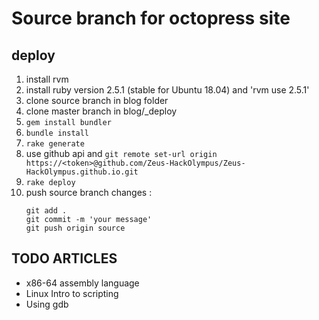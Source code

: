 # Source branch for octopress site 

## deploy  

1. install rvm 
2. install ruby version 2.5.1 (stable for Ubuntu 18.04) and 'rvm use 2.5.1'
3. clone source branch in blog folder 
4. clone master branch in blog/\_deploy
3. `gem install bundler`
4. `bundle install`
5. `rake generate`
6. use github api and `git remote set-url origin https://<token>@github.com/Zeus-HackOlympus/Zeus-HackOlympus.github.io.git` 
7. `rake deploy`
8. push source branch changes :
    ```
    git add .
    git commit -m 'your message'
    git push origin source
    ```


## TODO ARTICLES 
- x86-64 assembly language 
- Linux Intro to scripting 
- Using gdb 
